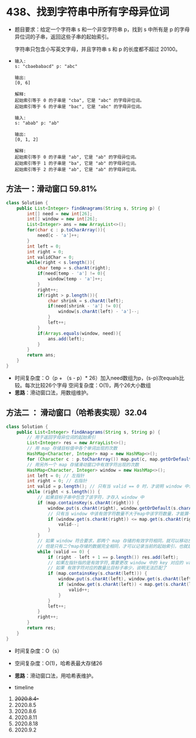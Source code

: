 # 438、找到字符串中所有字母异位词

- 题目要求：给定一个字符串 s 和一个非空字符串 p，找到 s 中所有是 p 的字母异位词的子串，返回这些子串的起始索引。

  字符串只包含小写英文字母，并且字符串 s 和 p 的长度都不超过 20100。

- ```
  输入:
  s: "cbaebabacd" p: "abc"
  
  输出:
  [0, 6]
  
  解释:
  起始索引等于 0 的子串是 "cba", 它是 "abc" 的字母异位词。
  起始索引等于 6 的子串是 "bac", 它是 "abc" 的字母异位词。
  
  输入:
  s: "abab" p: "ab"
  
  输出:
  [0, 1, 2]
  
  解释:
  起始索引等于 0 的子串是 "ab", 它是 "ab" 的字母异位词。
  起始索引等于 1 的子串是 "ba", 它是 "ab" 的字母异位词。
  起始索引等于 2 的子串是 "ab", 它是 "ab" 的字母异位词。
  ```



## 方法一：滑动窗口 59.81%

```java
class Solution {
    public List<Integer> findAnagrams(String s, String p) {
        int[] need = new int[26];
        int[] window = new int[26];
        List<Integer> ans = new ArrayList<>();
        for(char c : p.toCharArray()){
            need[c - 'a']++;
        }
        int left = 0;
        int right = 0;
        int validChar = 0;
        while(right < s.length()){
            char temp = s.charAt(right);
            if(need[temp - 'a'] != 0){
                window[temp - 'a']++;
            }
            right++;
            if(right > p.length()){
                char shrink = s.charAt(left);
                if(need[shrink - 'a'] != 0){
                    window[s.charAt(left) - 'a']--;
                }
                left++;
            }
            if(Arrays.equals(window, need)){
                ans.add(left);
            }
        }
        return ans;
    }
}
```

- 时间复杂度：O（p + （s - p）* 26）加入need数组为p，(s-p)次equals比较。每次比较26个字母
  空间复杂度：O(1)，两个26大小数组
- **思路**：滑动窗口法，用数组维护。



## 方法二 ： 滑动窗口（哈希表实现）32.04

```java
class Solution {
    public List<Integer> findAnagrams(String s, String p) {
        // 用于返回字母异位词的起始索引
        List<Integer> res = new ArrayList<>();
        // 用 map 存储目标值中各个单词出现的次数
        HashMap<Character, Integer> map = new HashMap<>();
        for (Character c : p.toCharArray()) map.put(c, map.getOrDefault(c, 0) + 1);
        // 用另外一个 map 存储滑动窗口中有效字符出现的次数
        HashMap<Character, Integer> window = new HashMap<>();
        int left = 0; // 左指针
        int right = 0; // 右指针
        int valid = p.length(); // 只有当 valid == 0 时，才说明 window 中包含了目标子串
        while (right < s.length()) {
            // 如果目标子串中包含了该字符，才存入 window 中
            if (map.containsKey(s.charAt(right))) {
                window.put(s.charAt(right), window.getOrDefault(s.charAt(right), 0) + 1);
                // 只有当 window 中该有效字符数量不大于map中该字符数量，才能算一次有效包含
                if (window.get(s.charAt(right)) <= map.get(s.charAt(right))) {
                    valid--;
                }
            }
            // 如果 window 符合要求，即两个 map 存储的有效字符相同，就可以移动左指针了
            // 但是只有二个map存储的数据完全相同，才可以记录当前的起始索引，也就是left指针所在位置
            while (valid == 0) {
                if (right - left + 1 == p.length()) res.add(left);
                // 如果左指针指的是有效字符,需要更改 window 中的 key 对应的 value
                // 如果 有效字符对应的数量比目标子串少，说明无法匹配了
                if (map.containsKey(s.charAt(left))) {
                    window.put(s.charAt(left), window.get(s.charAt(left)) - 1);
                    if (window.get(s.charAt(left)) < map.get(s.charAt(left))) {
                        valid++;
                    }
                }
                left++;
            }
            right++;
        }
        return res;
    }
}
```

- 时间复杂度：O（s）
- 空间复杂度：O(1)，哈希表最大存储26
- **思路**：滑动窗口法，用哈希表维护。



- timeline

1. ~~2020.8.4-~~
2. 2020.8.5
3. 2020.8.6
4. 2020.8.11
5. 2020.8.18
6. 2020.9.2